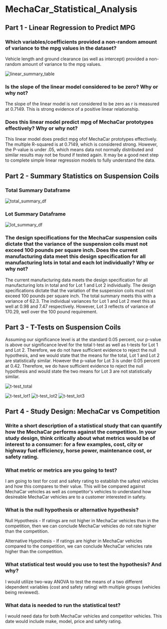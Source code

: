 # MechaCar_Statistical_Analysis

## Part 1 - Linear Regression to Predict MPG

### Which variables/coefficients provided a non-random amount of variance to the mpg values in the dataset?

Vehicle length and ground clearance (as well as intercept) provided a non-random amount of variance to the mpg values.

![linear_summary_table](https://user-images.githubusercontent.com/110419577/210616884-3d31a688-66fe-4b2e-9729-4627bf03d33d.png)

### Is the slope of the linear model considered to be zero? Why or why not?
The slope of the linear model is not considered to be zero as r is measured at 0.7149. This is strong evidence of a positive linear relationship.

### Does this linear model predict mpg of MechaCar prototypes effectively? Why or why not?

This linear model does predict mpg ofof MechaCar prototypes effectively. The multiple R-squared is at 0.7149, which is considered strong. However, the P-value is under .05, which means data not normally distributed and similar results may not be found if tested again. It may be a good next step to complete simple linear regression models to fully understand the data. 

## Part 2 - Summary Statistics on Suspension Coils

### Total Summary Dataframe
![total_summary_df](https://user-images.githubusercontent.com/110419577/210623715-175ce265-d333-4630-a572-60491e4fa7cd.png)

### Lot Summary Dataframe
![lot_summary_df](https://user-images.githubusercontent.com/110419577/210623744-5f34e407-d1fc-4b30-ab3c-177807d60983.png)

### The design specifications for the MechaCar suspension coils dictate that the variance of the suspension coils must not exceed 100 pounds per square inch. Does the current manufacturing data meet this design specification for all manufacturing lots in total and each lot individually? Why or why not?

The current manufacturing data meets the design specification for all manufacturing lots in total and for Lot 1 and Lot 2 individually. The design specifications dictate that the variation of the suspension coils must not exceed 100 pounds per square inch. The total summary meets this with a variance of 62.3. The individual variances for Lot 1 and Lot 2 meet this as well at 0.98 and 7.47 respectively. However, Lot 3 reflects of variance of 170.29, well over the 100 pound requirement.

## Part 3 - T-Tests on Suspension Coils

Assuming our significance level is at the standard 0.05 percent, our p-value is above our significance level for the total t-test as well as t-tests for Lot 1 and Lot 2. Therefore, we do not have sufficient evidence to reject the null hypothesis, and we would state that the means for the total, Lot 1 and Lot 2 are statistically similar. However the p-value for Lot 3 is under 0.05 percent at 0.42. Therefore, we do have sufficient evidence to reject the null hypothesis and would state the two means for Lot 3 are not statistically similar.

![t-test_total](https://user-images.githubusercontent.com/110419577/210627517-fed36a16-bb00-48d3-9669-4f82b4a4f358.png)

![t-test_lot1](https://user-images.githubusercontent.com/110419577/210627511-ba0161c3-112e-4c0d-a987-b6623083de27.png)
![t-test_lot2](https://user-images.githubusercontent.com/110419577/210627513-dc81651f-79b3-49bc-a26c-303f4cfd1742.png)
![t-test_lot3](https://user-images.githubusercontent.com/110419577/210627514-b35c5cfc-8617-4bde-a235-daaa4e9ba2a5.png)



## Part 4 - Study Design: MechaCar vs Competition

### Write a short description of a statistical study that can quantify how the MechaCar performs against the competition. In your study design, think critically about what metrics would be of interest to a consumer: for a few examples, cost, city or highway fuel efficiency, horse power, maintenance cost, or safety rating.

### What metric or metrics are you going to test?

I am going to test for cost and safety rating to establish the safest vehicles and how this compares to their value. This will be compared against MechaCar vehicles as well as competitor's vehicles to understand how desireable MechaCar vehicles are to a customer interested in safety.

### What is the null hypothesis or alternative hypothesis?

Null Hypothesis - If ratings are not higher in MechaCar vehicles than in the competition, then we can conclude MechaCar vehicles do not rate higher than the competition.

Alternative Hypothesis - If ratings are higher in MechaCar vehicles compared to the competition, we can conclude MechaCar vehicles rate higher than the competition.

### What statistical test would you use to test the hypothesis? And why?
I would utilize two-way ANOVA to test the means of a two different idependent variables (cost and safety rating) with multiple groups (vehicles being reviewed). 


### What data is needed to run the statistical test?
I would need data for both MechaCar vehicles and competitor vehicles. This date would include make, model, price and safety rating. 
